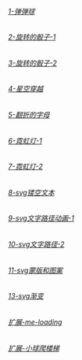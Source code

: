 
###### [1-弹弹球](https://wfya.github.io/active.github.io/1_demo/index.html)

###### [2-旋转的骰子-1](https://active.github.io/2_demo/index.html)

###### [3-旋转的骰子-2](https://active.github.io/3_demo/index.html)

###### [4-星空穿越](https://active.github.io/4_demo/index.html)

###### [5-翻折的字母](https://active.github.io/5_demo/index.html)

###### [6-霓虹灯-1](https://active.github.io/6_demo/index.html)

###### [7-霓虹灯-2](https://active.github.io/7_demo/index.html)

###### [8-svg镂空文本](https://active.github.io/8_demo/index.html)

###### [9-svg文字路径动画-1](https://active.github.io/9_demo/index.html)

###### [10-svg文字路径-2](https://active.github.io/10_demo/index.html)

###### [11-svg蒙版和图案](https://active.github.io/11_demo/index.html)

###### [13-svg渐变](https://active.github.io/12_demo/index.html)

###### [扩展-me-loading](https://active.github.io/me_demo1/index.html)

###### [扩展-小球爬楼梯](https://active.github.io/me_demo2/index.html)

